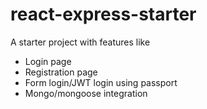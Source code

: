 # react-express-starter
A starter project with features like

- Login page
- Registration page
- Form login/JWT login using passport
- Mongo/mongoose integration


